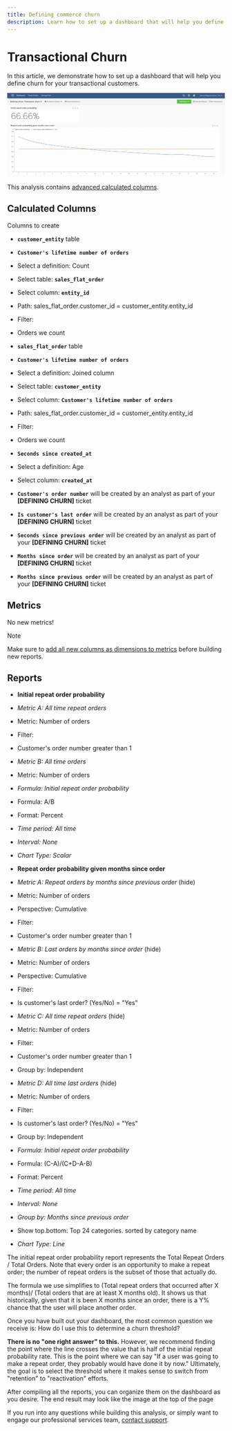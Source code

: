```yaml
---
title: Defining commerce churn
description: Learn how to set up a dashboard that will help you define churn for your transactional customers. 
---
```

# Transactional Churn

In this article, we demonstrate how to set up a dashboard that will help you define churn for your transactional customers.

![](../../assets/churn-deashboard.png)

This analysis contains [advanced calculated columns](../data-warehouse-mgr/adv-calc-columns.md).

## Calculated Columns

Columns to create

* **`customer_entity`** table
* **`Customer's lifetime number of orders`**
* Select a definition: Count
* Select table: **`sales_flat_order`**
* Select column: **`entity_id`**
* Path: sales_flat_order.customer_id = customer_entity.entity_id
* Filter:
* Orders we count

* **`sales_flat_order`** table
* **`Customer's lifetime number of orders`**
* Select a definition: Joined column
* Select table: **`customer_entity`**
* Select column: **`Customer's lifetime number of orders`**
* Path: sales_flat_order.customer_id = customer_entity.entity_id
* Filter:
* Orders we count

* **`Seconds since created_at`**
* Select a definition: Age
* Select column: **`created_at`**

* **`Customer's order number`** will be created by an analyst as part of your **[DEFINING CHURN]** ticket
* **`Is customer's last order`** will be created by an analyst as part of your **[DEFINING CHURN]** ticket
* **`Seconds since previous order`** will be created by an analyst as part of your **[DEFINING CHURN]** ticket
* **`Months since order`** will be created by an analyst as part of your **[DEFINING CHURN]** ticket
* **`Months since previous order`** will be created by an analyst as part of your **[DEFINING CHURN]** ticket

## Metrics

No new metrics!

>[!NOTE]
>
>Make sure to [add all new columns as dimensions to metrics](../data-warehouse-mgr/manage-data-dimensions-metrics.md) before building new reports.

## Reports

* **Initial repeat order probability**
* *Metric A: All time repeat orders*
* Metric: Number of orders
* Filter:
* Customer's order number greater than 1

* *Metric B: All time orders*
* Metric: Number of orders

* *Formula: Initial repeat order probability*
* Formula: A/B
* Format: Percent

* *Time period: All time*
* *Interval: None*
* *Chart Type: Scalar*

* **Repeat order probability given months since order**
* *Metric A: Repeat orders by months since previous order* (hide)
* Metric: Number of orders
* Perspective: Cumulative
* Filter:
* Customer's order number greater than 1

* *Metric B: Last orders by months since order* (hide)
* Metric: Number of orders
* Perspective: Cumulative
* Filter:
* Is customer's last order? (Yes/No) = "Yes"

* *Metric C: All time repeat orders* (hide)
* Metric: Number of orders
* Filter:
* Customer's order number greater than 1

* Group by: Independent

* *Metric D: All time last orders* (hide)
* Metric: Number of orders
* Filter:
* Is customer's last order? (Yes/No) = "Yes"

* Group by: Independent

* *Formula: Initial repeat order probability*
* Formula: (C-A)/(C+D-A-B)
* Format: Percent

* *Time period: All time*
* *Interval: None*
* *Group by: Months since previous order*
* Show top.bottom: Top 24 categories. sorted by category name

* *Chart Type: Line*

The initial repeat order probability report represents the Total Repeat Orders / Total Orders. Note that every order is an opportunity to make a repeat order; the number of repeat orders is the subset of those that actually do.

The formula we use simplifies to (Total repeat orders that occurred after X months)/ (Total orders that are at least X months old). It shows us that historically, given that it is been X months since an order, there is a Y% chance that the user will place another order.

Once you have built out your dashboard, the most common question we receive is: How do I use this to determine a churn threshold?

**There is no "one right answer" to this.** However, we recommend finding the point where the line crosses the value that is half of the initial repeat probability rate. This is the point where we can say "If a user was going to make a repeat order, they probably would have done it by now." Ultimately, the goal is to select the threshold where it makes sense to switch from "retention" to "reactivation" efforts.

After compiling all the reports, you can organize them on the dashboard as you desire. The end result may look like the image at the top of the page

If you run into any questions while building this analysis, or simply want to engage our professional services team, [contact support](../../getting-started/support.md).
